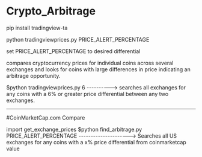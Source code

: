 # Crypto_Arbitrage

pip install tradingview-ta

python tradingviewprices.py PRICE_ALERT_PERCENTAGE

set PRICE_ALERT_PERCENTAGE to desired differential 

compares cryptocurrency prices for individual coins across several exchanges and looks for coins with large differences in price indicating an arbitrage opportunity.

$python tradingviewprices.py 6  ----------> searches all exchanges for any coins with a 6% or greater price differential between any two exchanges.

---------------------------------------------------------------------------------------------------------------------------------------------------------------------

#CoinMarketCap.com Compare

import get_exchange_prices
$python find_arbitrage.py PRICE_ALERT_PERCENTAGE   ---------------------> Searches all US exchanges for any coins with a x% price differential from coinmarketcap value
